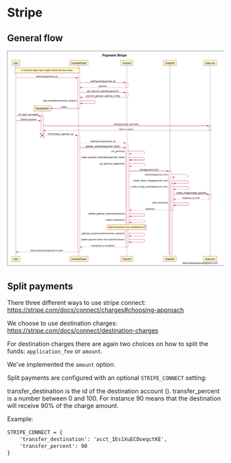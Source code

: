 # Stripe

## General flow

![Payment authorization with stripe](stripe-authorization.png)


## Split payments

There three different ways to use stripe connect: https://stripe.com/docs/connect/charges#choosing-approach

We choose to use destination charges: https://stripe.com/docs/connect/destination-charges

For destination charges there are again two choices on how to split the funds: `application_fee` or `amount`.

We've implemented the `amount` option.


Split payments are configured with an optional `STRIPE_CONNECT` setting:

transfer_destination is the id of the destination account ().
transfer_percent is a number between 0 and 100. For instance 90 means that the destination will receive 90% of the charge amount.

Example:

```
STRIPE_CONNECT = {
    'transfer_destination': 'acct_1Es1XuECDoeqctKE',
    'transfer_percent': 90
}
```
